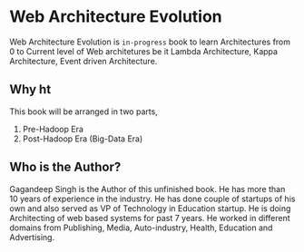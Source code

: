 # Web Architecture Evolution
Web Architecture Evolution is `in-progress` book to learn Architectures from 0 to Current level of Web architetures be it Lambda Architecture, Kappa Architecture, Event driven Architecture.
## Why ht

This book will be arranged in two parts,
1. Pre-Hadoop Era
2. Post-Hadoop Era (Big-Data Era)

## Who is the Author?
Gagandeep Singh is the Author of this unfinished book. He has more than 10 years of experience in the industry. He has done couple of startups of his own and also served as VP of Technology in Education startup. He is doing Architecting of web based systems for past 7 years. He worked in different domains from Publishing, Media, Auto-industry, Health, Education and Advertising.
<!--stackedit_data:
eyJoaXN0b3J5IjpbMjg2MjUwMDA0LC0xNDM5NTYwNDRdfQ==
-->
